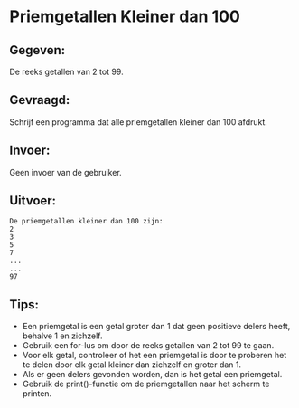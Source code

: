 # Priemgetallen Kleiner dan 100

## Gegeven: 
De reeks getallen van 2 tot 99.

## Gevraagd: 
Schrijf een programma dat alle priemgetallen kleiner dan 100 afdrukt.

## Invoer: 
Geen invoer van de gebruiker. 

## Uitvoer: 
```
De priemgetallen kleiner dan 100 zijn:
2
3
5
7
...
...
97

```


## Tips: 
* Een priemgetal is een getal groter dan 1 dat geen positieve delers heeft, behalve 1 en zichzelf.
* Gebruik een for-lus om door de reeks getallen van 2 tot 99 te gaan.
* Voor elk getal, controleer of het een priemgetal is door te proberen het te delen door elk getal kleiner dan zichzelf en groter dan 1. 
* Als er geen delers gevonden worden, dan is het getal een priemgetal.
* Gebruik de print()-functie om de priemgetallen naar het scherm te printen.

